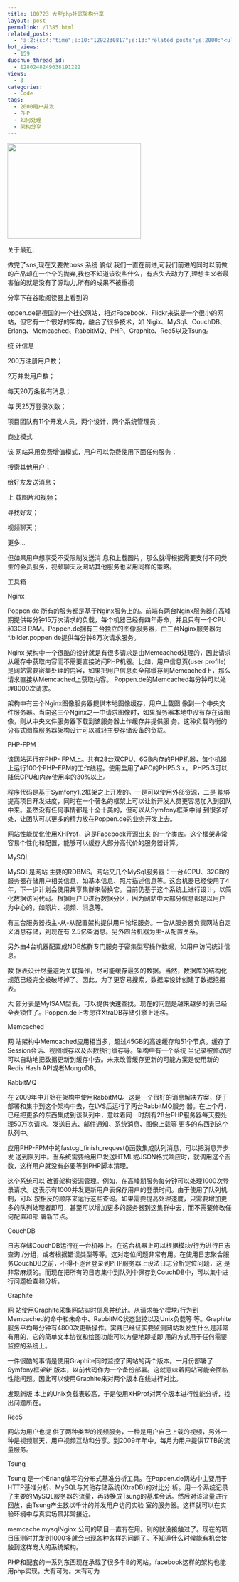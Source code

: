 ```yaml
---
title: 100723 大型php社区架构分享
layout: post
permalink: /1385.html
related_posts:
  - 'a:2:{s:4:"time";s:10:"1292230817";s:13:"related_posts";s:2000:"<ul class="related_post"><li><a href="http://blog.80aj.com/2010/12/04/101204-phpase-%e5%8a%a0%e5%af%86/" title="101204 phpase 加密">101204 phpase 加密</a></li><li><a href="http://blog.80aj.com/2010/10/30/101030-%e6%96%87%e4%bb%b6%e6%8a%93%e5%8f%96-snoopy%e7%b1%bb%e4%bb%8b%e7%bb%8d/" title="101030 文件抓取 snoopy类介绍">101030 文件抓取 snoopy类介绍</a></li><li><a href="http://blog.80aj.com/2010/10/29/101029-php-%e4%ba%a7%e5%93%81%e5%ae%89%e8%a3%85%e7%a8%8b%e5%ba%8f%e5%88%b6%e4%bd%9c%e4%bb%a3%e7%a0%81demo/" title="101029 php 产品安装程序制作代码demo">101029 php 产品安装程序制作代码demo</a></li><li><a href="http://blog.80aj.com/2010/10/28/101028-php%e9%a1%b5%e9%9d%a2%e6%89%a7%e8%a1%8c%e6%97%b6%e9%97%b4class/" title="101028 php页面执行时间class">101028 php页面执行时间class</a></li><li><a href="http://blog.80aj.com/2010/09/13/100913-php%e6%8b%9b%e8%81%98%e5%b9%bf%e5%91%8a%e4%b8%80%e5%88%99/" title="100913 PHP招聘广告一则">100913 PHP招聘广告一则</a></li><li><a href="http://blog.80aj.com/2010/08/22/100822-php-%e4%b9%a6%e7%b1%8d%e5%88%86%e4%ba%ab/" title="100822 php 书籍分享">100822 php 书籍分享</a></li><li><a href="http://blog.80aj.com/2010/08/21/100821-php%e4%b9%8b%e8%85%be%e8%ae%af%e5%be%ae%e5%8d%9a-api-%e4%bf%ae%e6%94%b9%e7%89%88/" title="100821 php之腾讯微博 Api 修改版">100821 php之腾讯微博 Api 修改版</a></li><li><a href="http://blog.80aj.com/2010/08/18/100818-%e5%85%b3%e4%ba%8ephp-%e9%9d%a2%e8%af%95/" title="100818 关于php 面试">100818 关于php 面试</a></li><li><a href="http://blog.80aj.com/2010/08/09/100809-php-%e7%ac%a6%e5%8f%b7%e6%b3%a8%e8%a7%a3-%e5%a4%a7%e5%85%a8/" title="100809 php 符号注解 大全">100809 php 符号注解 大全</a></li><li><a href="http://blog.80aj.com/2010/08/06/100806-%e4%bd%bf%e7%94%a8php%e5%8f%91%e5%a4%a7%e5%9e%8bweb%e7%b3%bb%e7%bb%9f/" title="100806 使用php发大型WEB系统">100806 使用php发大型WEB系统</a></li></ul>";}'
bot_views:
  - 159
duoshuo_thread_id:
  - 1280248249638191222
views:
  - 3
categories:
  - Code
tags:
  - 2000用户并发
  - PHP
  - 如何处理
  - 架构分享
---
```

[<img class="aligncenter size-medium wp-image-1388" title="web" src="http://www.80aj.com/wp-content/uploads/2010/07/web-300x214.jpg" alt="" width="300" height="214" />][1]

关于最近:

做完了sns,现在又要做boss 系统 貌似 我们一直在前进,可我们前进的同时以前做的产品却在一个个的抛弃,我也不知道该说些什么，有点失去动力了,理想主义者最害怕的就是没有了源动力,所有的成果不被重视

分享下在谷歌阅读器上看到的

oppen.de是德国的一个社交网站，相对Facebook、Flickr来说是一个很小的网站，但它有一个很好的架构，融合了很多技术，如 Nigix、MySql、CouchDB、Erlang、Memcached、RabbitMQ、PHP、Graphite、Red5以及Tsung。

统 计信息

200万注册用户数；

2万并发用户数；

每天20万条私有消息；

每 天25万登录次数；

项目团队有11个开发人员，两个设计，两个系统管理员；

商业模式

该 网站采用免费增值模式，用户可以免费使用下面任何服务：

搜索其他用户；

给好友发送消息；

上 载图片和视频；

寻找好友；

视频聊天；

更多…

但如果用户想享受不受限制发送消 息和上载图片，那么就得根据需要支付不同类型的会员服务，视频聊天及网站其他服务也采用同样的策略。

工具箱

Nginx

Poppen.de 所有的服务都是基于Nginx服务上的。前端有两台Nginx服务器在高峰期提供每分钟15万次请求的负载，每个机器已经有四年寿命，并且只有一个CPU 和3GB RAM。Poppen.de拥有三台独立的图像服务器，由三台Nginx服务器为*.bilder.poppen.de提供每分钟8万次请求服务。

Nginx 架构中一个很酷的设计就是有很多请求是由Memcached处理的，因此请求从缓存中获取内容而不需要直接访问PHP机器。比如，用户信息页(user profile)是网站需要密集处理的内容，如果把用户信息页全部缓存到Memcached上，那么请求直接从Memcached上获取内容。 Poppen.de的Memcached每分钟可以处理8000次请求。

架构中有三个Nginx图像服务器提供本地图像缓存，用户上载图 像到一个中央文件服务器。当向这三个Nginx之一中请求图像时，如果服务器本地中没有存在该图像，则从中央文件服务器下载到该服务器上作缓存并提供服 务。这种负载均衡的分布式图像服务器架构设计可以减轻主要存储设备的负载。

PHP-FPM

该网站运行在PHP- FPM上。共有28台双CPU、6GB内存的PHP机器，每个机器上运行100个PHP-FPM的工作线程。使用启用了APC的PHP5.3.x。 PHP5.3可以降低CPU和内存使用率的30%以上。

程序代码是基于Symfony1.2框架之上开发的。一是可以使用外部资源，二是 能够提高项目开发进度，同时在一个著名的框架上可以让新开发人员更容易加入到团队中来。虽然没有任何事情都是十全十美的，但可以从Symfony框架中得 到很多好处，让团队可以更多的精力放在Poppen.de的业务开发上去。

网站性能优化使用XHProf，这是Facebook开源出来 的一个类库。这个框架非常容易个性化和配置，能够可以缓存大部分高代价的服务器计算。

MySQL

MySQL是网站 主要的RDBMS。网站又几个MySql服务器：一台4CPU、32GB的服务器存储用户相关信息，如基本信息、照片描述信息等。这台机器已经使用了4 年，下一步计划会使用共享集群来替换它。目前仍基于这个系统上进行设计，以简化数据访问代码。根据用户ID进行数据分区，因为网站中大部分信息都是以用户 为中心的，如照片、视频、消息等。

有三台服务器按主-从-从配置架构提供用户论坛服务。一台从服务器负责网站自定义消息存储，到现在有 2.5亿条消息。另外四台机器为主-从配置关系。

另外由4台机器配置成NDB族群专门服务于密集型写操作数据，如用户访问统计信息。

数 据表设计尽量避免关联操作，尽可能缓存最多的数据。当然，数据库的结构化规范已经完全被破坏掉了。因此，为了更容易搜索，数据库设计创建了数据挖掘表。

大 部分表是MyISAM型表，可以提供快速查找。现在的问题是越来越多的表已经全表锁住了。Poppen.de正考虑往XtraDB存储引擎上迁移。

Memcached

网 站架构中Memcached应用相当多，超过45GB的高速缓存和51个节点。缓存了Session会话、视图缓存以及函数执行缓存等。架构中有一个系统 当记录被修改时可以自动地把数据更新到缓存中去。未来改善缓存更新的可能方案是使用新的Redis Hash API或者MongoDB。

RabbitMQ

在 2009年中开始在架构中使用RabbitMQ。这是一个很好的消息解决方案，便于部署和集中到这个架构中去，在LVS后运行了两台RabbitMQ服务 器。在上个月，已经把更多的东西集成到该队列中，意味着同一时刻有28台PHP服务器每天要处理50万次请求。发送日志、邮件通知、系统消息、图像上载等 更多的东西到这个队列中。

应用PHP-FPM中的fastcgi\_finish\_request()函数集成队列消息，可以把消息异步发 送到队列中。当系统需要给用户发送HTML或JSON格式响应时，就调用这个函数，这样用户就没有必要等到PHP脚本清理。

这个系统可以 改善架构资源管理。例如，在高峰期服务每分钟可以处理1000次登录请求。这表示有1000并发更新用户表保存用户的登录时间。由于使用了队列机制，可以 按相反的顺序来运行这些查询。如果需要提高处理速度，只需要增加更多的队列处理者即可，甚至可以增加更多的服务器到这集群中去，而不需要修改任何配置和部 署新节点。

CouchDB

日志存储CouchDB运行在一台机器上。在这台机器上可以根据模块/行为进行日志查询 /分组，或者根据错误类型等等。这对定位问题非常有用。在使用日志聚合服务CouchDB之前，不得不逐台登录到PHP服务器上设法日志分析定位问题，这 是非常麻烦的。而现在把所有的日志集中到队列中保存到CouchDB中，可以集中进行问题检查和分析。

Graphite

网 站使用Graphite采集网站实时信息并统计。从请求每个模块/行为到Memcached的命中和未命中、RabbitMQ状态监控以及Unix负载等 等。Graphite服务平均每分钟有4800次更新操作。实践已经证实要监测网站发发生什么是非常有用的，它的简单文本协议和绘图功能可以方便地即插即 用的方式用于任何需要监控的系统上。

一件很酷的事情是使用Graphite同时监控了网站的两个版本。一月份部署了Symfony框架新 版本，以前代码作为一个备份部署。这就意味着网站可能会面临性能问题。因此可以使用Graphite来对两个版本在线进行对比。

发现新版 本上的Unix负载表较高，于是使用XHProf对两个版本进行性能分析，找出问题所在。

Red5

网站为用户也提 供了两种类型的视频服务，一种是用户自己上载的视频，另外一种是视频聊天，用户视频互动和分享。到2009年年中，每月为用户提供17TB的流量服务。

Tsung

Tsung 是一个Erlang编写的分布式基准分析工具。在Poppen.de网站中主要用于HTTP基准分析、MySQL与其他存储系统(XtraDB)的对比分 析。用一个系统记录了主要的MySQL服务器的流量，再转换成Tsung的基准会话。然后对该流量进行回放，由Tsung产生数以千计的并发用户访问实验 室的服务器。这样就可以在实验环境中与真实场景非常接近。

memcache mysqlNginx 公司的项目一直有在用。别的就没接触过了。现在的项目压测时并发到1000多就会出现各种各样的问题了。不知道什么时候能有机会接触到这样宠大的系统架构。

PHP和配套的一系列东西现在承载了很多牛B的网站。facebook这样的架构也能用php实现。大有可为。大有可为

 [1]: http://www.80aj.com/wp-content/uploads/2010/07/web.jpg
